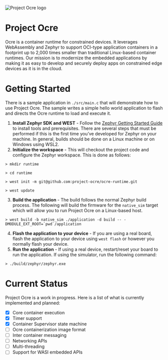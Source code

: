 ![Project Ocre logo](ocre_logo.jpg "Project Ocre")
# Project Ocre
Ocre is a container runtime for constrained devices.  It leverages WebAssembly and Zephyr to support OCI-type application containers in a footprint up to 2,000 times smaller than traditional Linux-based container runtimes. Our mission is to modernize the embedded applications by making it as easy to develop and securely deploy apps on constrained edge devices as it is in the cloud.


# Getting Started 
There is a sample application in `./src/main.c` that will demonstrate how to use Project Ocre.  The sample writes a simple hello world application to flash and directs the Ocre runtime to load and execute it.  

1. **Install Zephyr SDK and WEST** - Follow the [Zephyr Getting Started Guide](https://docs.zephyrproject.org/latest/develop/getting_started/index.html) to install tools and prerequisites. There are several steps that must be performed if this is the first time you’ve developed for Zephyr on your machine.  In general, builds should be done on a Linux machine or on Windows using WSL2.
2. **Initialize the workspace** - This will checkout the project code and configure the Zephyr workspace.  This is done as follows:
```
> mkdir runtime

> cd runtime

> west init -m git@github.com:project-ocre/ocre-runtime.git

> west update
```

3. **Build the application** - The build follows the normal Zephyr build process.  The following will build the firmware for the `native_sim` target which will allow you to run Project Ocre on a Linux-based host.  
```
> west build -b native_sim ./application -d build -- -DMODULE_EXT_ROOT=`pwd`/application
```
4.  **Flash the application to your device** - If you are using a real board, flash the application to your device using `west flash` or however you normally flash your device.
5.  **Run the application** - If using a real device, restart/reset your board to run the application.  If using the simulator, run the following command:
```
> ./build/zephyr/zephyr.exe
```

# Current Status
Project Ocre is a work in progress.  Here is a list of what is currently implemented and planned:
- [X] Core container execution
- [X] Timer support
- [X] Container Supervisor state machine
- [ ] Ocre containerization image format
- [ ] Inter container messaging
- [ ] Networking APIs
- [ ] Multi-threading
- [ ] Support for WASI embedded APIs
